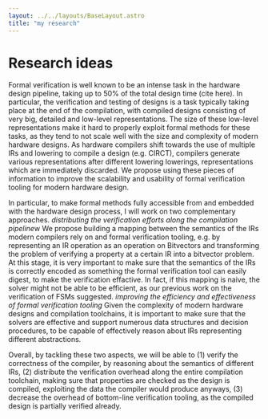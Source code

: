 ```yaml
---
layout: ../../layouts/BaseLayout.astro
title: "my research"
---
```

# Research ideas 

Formal verification is well known to be an intense task in the hardware design pipeline, taking up to 50% of the total design time (cite here).
In particular, the verification and testing of designs is a task typically taking place at the end of the compilation, with compiled designs consisting of
very big, detailed and low-level representations.
The size of these low-level representations make it hard to properly exploit formal methods for these tasks, as they tend to not scale well
with the size and complexity of modern hardware designs.
As hardware compilers shift towards the use of multiple IRs and lowering to compile a design (e.g. CIRCT), compilers generate
various representations after different lowering lowerings, representations which are immediately discarded.
We propose using these pieces of information to improve the scalability and usability of formal verification tooling for modern hardware design.

In particular, to make formal methods fully accessible from and embedded with the hardware design process, I will work on two complementary approaches.
*distributing the verification efforts along the compilation pipeline*w
We propose building a mapping between the semantics of the IRs
modern compilers rely on and formal verification tooling, e.g. by representing an IR operation as an operation on Bitvectors and transforming
the problem of verifying a property at a certain IR into a bitvector problem.
At this stage, it is very important to make sure that the semantics of the IRs is correctly encoded as something the formal verification tool can
easily digest, to make the verification effactive. In fact, if this mapping is naive, the solver might not be able to be efficient, as
our previous work on the verification of FSMs suggested.
*improving the efficiency and effectiveness of formal verification tooling*
Given the complexity of modern hardware designs and compilation toolchains, it is important to make sure that the solvers are effective and support numerous
data structures and decision procedures, to be capable of effectively reason about IRs representing different abstractions.

Overall, by tackling these two aspects, we will be able to (1) verify the correctness of the compiler, by reasoning about the semantics of different IRs,
(2) distribute the verification overhead along the entire compilation toolchain, making sure that properties are checked as the design is compiled,
exploiting the data the compiler would produce anyways, (3) decrease the overhead of bottom-line verification tooling, as the compiled design is partially
verified already.
